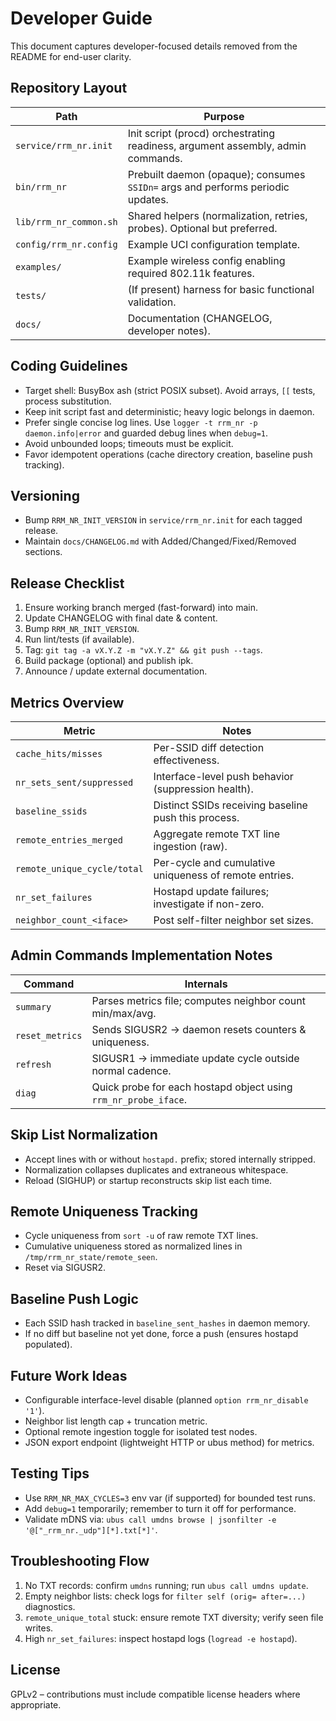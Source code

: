 # Developer Guide

This document captures developer-focused details removed from the README for end-user clarity.

## Repository Layout

Path | Purpose
-----|--------
`service/rrm_nr.init` | Init script (procd) orchestrating readiness, argument assembly, admin commands.
`bin/rrm_nr` | Prebuilt daemon (opaque); consumes `SSIDn=` args and performs periodic updates.
`lib/rrm_nr_common.sh` | Shared helpers (normalization, retries, probes). Optional but preferred.
`config/rrm_nr.config` | Example UCI configuration template.
`examples/` | Example wireless config enabling required 802.11k features.
`tests/` | (If present) harness for basic functional validation.
`docs/` | Documentation (CHANGELOG, developer notes).

## Coding Guidelines

- Target shell: BusyBox ash (strict POSIX subset). Avoid arrays, `[[` tests, process substitution.
- Keep init script fast and deterministic; heavy logic belongs in daemon.
- Prefer single concise log lines. Use `logger -t rrm_nr -p daemon.info|error` and guarded debug lines when `debug=1`.
- Avoid unbounded loops; timeouts must be explicit.
- Favor idempotent operations (cache directory creation, baseline push tracking).

## Versioning

- Bump `RRM_NR_INIT_VERSION` in `service/rrm_nr.init` for each tagged release.
- Maintain `docs/CHANGELOG.md` with Added/Changed/Fixed/Removed sections.

## Release Checklist

1. Ensure working branch merged (fast-forward) into main.
2. Update CHANGELOG with final date & content.
3. Bump `RRM_NR_INIT_VERSION`.
4. Run lint/tests (if available).
5. Tag: `git tag -a vX.Y.Z -m "vX.Y.Z" && git push --tags`.
6. Build package (optional) and publish ipk.
7. Announce / update external documentation.

## Metrics Overview

Metric | Notes
-------|------
`cache_hits/misses` | Per-SSID diff detection effectiveness.
`nr_sets_sent/suppressed` | Interface-level push behavior (suppression health).
`baseline_ssids` | Distinct SSIDs receiving baseline push this process.
`remote_entries_merged` | Aggregate remote TXT line ingestion (raw).
`remote_unique_cycle/total` | Per-cycle and cumulative uniqueness of remote entries.
`nr_set_failures` | Hostapd update failures; investigate if non-zero.
`neighbor_count_<iface>` | Post self-filter neighbor set sizes.

## Admin Commands Implementation Notes

Command | Internals
--------|----------
`summary` | Parses metrics file; computes neighbor count min/max/avg.
`reset_metrics` | Sends SIGUSR2 -> daemon resets counters & uniqueness.
`refresh` | SIGUSR1 -> immediate update cycle outside normal cadence.
`diag` | Quick probe for each hostapd object using `rrm_nr_probe_iface`.

## Skip List Normalization

- Accept lines with or without `hostapd.` prefix; stored internally stripped.
- Normalization collapses duplicates and extraneous whitespace.
- Reload (SIGHUP) or startup reconstructs skip list each time.

## Remote Uniqueness Tracking

- Cycle uniqueness from `sort -u` of raw remote TXT lines.
- Cumulative uniqueness stored as normalized lines in `/tmp/rrm_nr_state/remote_seen`.
- Reset via SIGUSR2.

## Baseline Push Logic

- Each SSID hash tracked in `baseline_sent_hashes` in daemon memory.
- If no diff but baseline not yet done, force a push (ensures hostapd populated).

## Future Work Ideas

- Configurable interface-level disable (planned `option rrm_nr_disable '1'`).
- Neighbor list length cap + truncation metric.
- Optional remote ingestion toggle for isolated test nodes.
- JSON export endpoint (lightweight HTTP or ubus method) for metrics.

## Testing Tips

- Use `RRM_NR_MAX_CYCLES=3` env var (if supported) for bounded test runs.
- Add `debug=1` temporarily; remember to turn it off for performance.
- Validate mDNS via: `ubus call umdns browse | jsonfilter -e '@["_rrm_nr._udp"][*].txt[*]'`.

## Troubleshooting Flow

1. No TXT records: confirm `umdns` running; run `ubus call umdns update`.
2. Empty neighbor lists: check logs for `filter self (orig= after=...)` diagnostics.
3. `remote_unique_total` stuck: ensure remote TXT diversity; verify seen file writes.
4. High `nr_set_failures`: inspect hostapd logs (`logread -e hostapd`).

## License

GPLv2 – contributions must include compatible license headers where appropriate.
